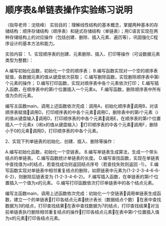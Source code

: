 # 顺序表&单链表操作实验练习说明
（指导老师：沈晓峰）
实验目的：理解线性结构的基本概念，掌握两种基本的存储结构：顺序存储结构（顺序表）和链式存储结构（单链表）；用C语言实现在两种存储结构上的对应操作（包括创建、删除、插入元素、遍历等），巩固强化C程序设计的基本方法和能力。
      
实验内容：
1、实现顺序表的创建、元素删除、插入、打印等操作（可设数据元素类型为整数）：

A.编写初始化函数，初始化一个空的顺序表；
B.编写函数实现对一个空的顺序表赋值，各数据元素的值从键盘依次获取；
C.编写删除函数，实现删除顺序表中第i个元素的操作；
D.编写打印函数，实现对顺序表中各个元素依次打印；
E.编写插入函数，在顺序表中的第i个位置插入一个元素x。
F.编写函数，删除顺序表中所有值为负的元素。

编写主函数main，调用上述函数依次完成：调用A，初始化顺序表调用B，对该顺序表赋值调用D，打印顺序表的中各个元素调用C，删除表中的第i个元素（i的值从键盘输入调用D，打印顺序表的中各个元素调用E，在顺序表的第i个位置插入一个元素x（i和x的值从键盘输入）打印顺序表的中各个元素调用F，删除小于0的元素调用D，打印顺序表的中各个元素。

2、实现下列单链表的初始化、创建、插入、删除等操作：

A.编写初始化函数，初始化一个空链表。
B.编写单链表生成算法，生成一个带头结点的单链表。
C.编写函数统计单链表的长度。
D.编写查找函数，实现在单链表中查找值为x的结点，若查找成功则返回结点序号（若查找失败则返回 -1）。
E.编写函数实现对单链表中相邻重复结点的删除，如原链表中元素为{1-2-2-3-4-6-6-6-2}，则删除后链表变为 {1-2-3-4-6-2}。
F.编写插入函数，在单链表的第i个位置插入一个值为x的元素。
G.编写打印函数依次打印单链表中的各个结点元素。

编写主函数main，调用上述函数依次完成：初始化一个空链表调用单链表生成函数，建立一个的单链表打印各结点元素统计表长（数据结点个数）在表中查找数据为3的结点，打印查找结果在表中查找数据为7的结点，打印查找结果对当前单链表执行删除相邻重复结点的操作打印各结点元素在表中第i个位置插入值为x的元素打印各结点元素。

